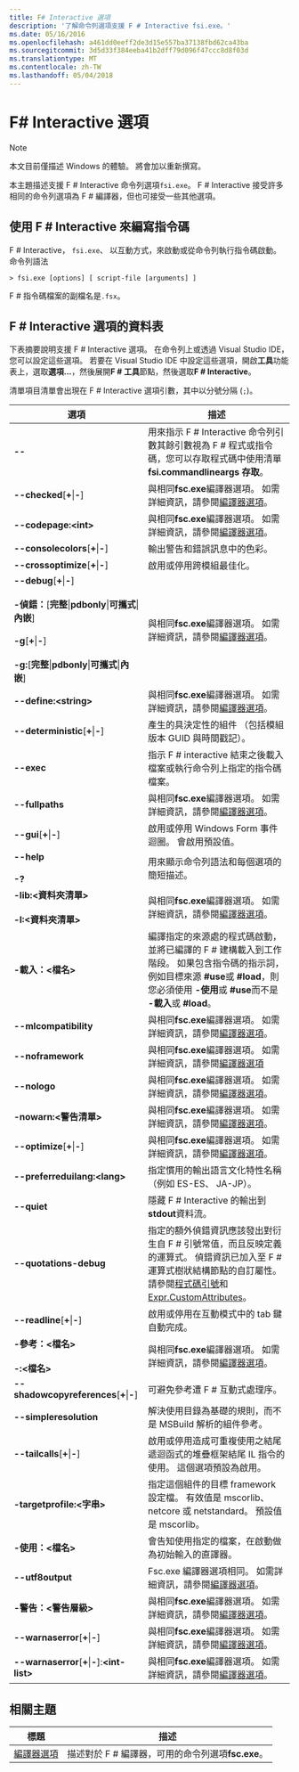 ```yaml
---
title: F# Interactive 選項
description: '了解命令列選項支援 F # Interactive fsi.exe。'
ms.date: 05/16/2016
ms.openlocfilehash: a461dd0eeff2de3d15e557ba37138fbd62ca43ba
ms.sourcegitcommit: 3d5d33f384eeba41b2dff79d096f47ccc8d8f03d
ms.translationtype: MT
ms.contentlocale: zh-TW
ms.lasthandoff: 05/04/2018
---
```

# <a name="f-interactive-options"></a>F# Interactive 選項

> [!NOTE]
本文目前僅描述 Windows 的體驗。  將會加以重新撰寫。

本主題描述支援 F # Interactive 命令列選項`fsi.exe`。 F # Interactive 接受許多相同的命令列選項為 F # 編譯器，但也可接受一些其他選項。

## <a name="using-f-interactive-for-scripting"></a>使用 F # Interactive 來編寫指令碼
F # Interactive， `fsi.exe`、 以互動方式，來啟動或從命令列執行指令碼啟動。 命令列語法

```
> fsi.exe [options] [ script-file [arguments] ]
```

F # 指令碼檔案的副檔名是`.fsx`。

## <a name="table-of-f-interactive-options"></a>F # Interactive 選項的資料表
下表摘要說明支援 F # Interactive 選項。 在命令列上或透過 Visual Studio IDE，您可以設定這些選項。 若要在 Visual Studio IDE 中設定這些選項，開啟**工具**功能表上，選取**選項...**，然後展開**F # 工具**節點，然後選取**F # Interactive**。

清單項目清單會出現在 F # Interactive 選項引數，其中以分號分隔 (`;`)。

|選項|描述|
|------|-----------|
|**--**|用來指示 F # Interactive 命令列引數其餘引數視為 F # 程式或指令碼，您可以存取程式碼中使用清單**fsi.commandlineargs 存取**。|
|**--checked**[**+**&#124;**-**]|與相同**fsc.exe**編譯器選項。 如需詳細資訊，請參閱[編譯器選項](compiler-options.md)。|
|**--codepage:&lt;int&gt;**|與相同**fsc.exe**編譯器選項。 如需詳細資訊，請參閱[編譯器選項](compiler-options.md)。|
|**--consolecolors**[**+**&#124;**-**]|輸出警告和錯誤訊息中的色彩。|
|**--crossoptimize**[**+**&#124;**-**]|啟用或停用跨模組最佳化。|
|**--debug**[**+**&#124;**-**]<br /><br />**-偵錯：**[**完整**&#124;**pdbonly**&#124;**可攜式**&#124;**內嵌**]<br /><br />**-g**[**+**&#124;**-**]<br /><br />**-g:**[**完整**&#124;**pdbonly**&#124;**可攜式**&#124;**內嵌**]|與相同**fsc.exe**編譯器選項。 如需詳細資訊，請參閱[編譯器選項](compiler-options.md)。|
|**--define:&lt;string&gt;**|與相同**fsc.exe**編譯器選項。 如需詳細資訊，請參閱[編譯器選項](compiler-options.md)。|
|**--deterministic**[**+**&#124;**-**]|產生的具決定性的組件 （包括模組版本 GUID 與時間戳記）。|
|**--exec**|指示 F # interactive 結束之後載入檔案或執行命令列上指定的指令碼檔案。|
|**--fullpaths**|與相同**fsc.exe**編譯器選項。 如需詳細資訊，請參閱[編譯器選項](compiler-options.md)。|
|**--gui**[**+**&#124;**-**]|啟用或停用 Windows Form 事件迴圈。 會啟用預設值。|
|**--help**<br /><br />**-?**|用來顯示命令列語法和每個選項的簡短描述。|
|**-lib:&lt;資料夾清單&gt;**<br /><br />**-I:&lt;資料夾清單&gt;**|與相同**fsc.exe**編譯器選項。 如需詳細資訊，請參閱[編譯器選項](compiler-options.md)。|
|**-載入：&lt;檔名&gt;**|編譯指定的來源處的程式碼啟動，並將已編譯的 F # 建構載入到工作階段。 如果包含指令碼的指示詞，例如目標來源 **#use**或 **#load**，則您必須使用 **-使用**或 **#use**而不是 **-載入**或 **#load**。|
|**--mlcompatibility**|與相同**fsc.exe**編譯器選項。 如需詳細資訊，請參閱[編譯器選項](compiler-options.md)。|
|**--noframework**|與相同**fsc.exe**編譯器選項。 如需詳細資訊，請參閱[編譯器選項](compiler-options.md)|
|**--nologo**|與相同**fsc.exe**編譯器選項。 如需詳細資訊，請參閱[編譯器選項](compiler-options.md)。|
|**-nowarn:&lt;警告清單&gt;**|與相同**fsc.exe**編譯器選項。 如需詳細資訊，請參閱[編譯器選項](compiler-options.md)。|
|**--optimize**[**+**&#124;**-**]|與相同**fsc.exe**編譯器選項。 如需詳細資訊，請參閱[編譯器選項](compiler-options.md)。|
|**--preferreduilang:&lt;lang&gt;**| 指定慣用的輸出語言文化特性名稱 （例如 ES-ES、 JA-JP）。 |
|**--quiet**|隱藏 F # Interactive 的輸出到**stdout**資料流。|
|**--quotations-debug**|指定的額外偵錯資訊應該發出對衍生自 F # 引號常值，而且反映定義的運算式。 偵錯資訊已加入至 F # 運算式樹狀結構節點的自訂屬性。 請參閱[程式碼引號](code-quotations.md)和[Expr.CustomAttributes](https://msdn.microsoft.com/library/eb89943f-5f5b-474e-b125-030ca412edb3)。|
|**--readline**[**+**&#124;**-**]|啟用或停用在互動模式中的 tab 鍵自動完成。|
|**-參考：&lt;檔名&gt;**<br /><br />**-:&lt;檔名&gt;**|與相同**fsc.exe**編譯器選項。 如需詳細資訊，請參閱[編譯器選項](compiler-options.md)。|
|**--shadowcopyreferences**[**+**&#124;**-**]|可避免參考遭 F # 互動式處理序。|
|**--simpleresolution**|解決使用目錄為基礎的規則，而不是 MSBuild 解析的組件參考。|
|**--tailcalls**[**+**&#124;**-**]|啟用或停用造成可重複使用之結尾遞迴函式的堆疊框架結尾 IL 指令的使用。 這個選項預設為啟用。|
|**-targetprofile:&lt;字串&gt;**|指定這個組件的目標 framework 設定檔。 有效值是 mscorlib、 netcore 或 netstandard。  預設值是 mscorlib。|
|**-使用：&lt;檔名&gt;**|會告知使用指定的檔案，在啟動做為初始輸入的直譯器。|
|**--utf8output**|Fsc.exe 編譯器選項相同。 如需詳細資訊，請參閱[編譯器選項](compiler-options.md)。|
|**-警告：&lt;警告層級&gt;**|與相同**fsc.exe**編譯器選項。 如需詳細資訊，請參閱[編譯器選項](compiler-options.md)。|
|**--warnaserror**[**+**&#124;**-**]|與相同**fsc.exe**編譯器選項。 如需詳細資訊，請參閱[編譯器選項](compiler-options.md)。|
|**--warnaserror**[**+**&#124;**-**]:**&lt;int-list&gt;**|與相同**fsc.exe**編譯器選項。 如需詳細資訊，請參閱[編譯器選項](compiler-options.md)。|

## <a name="related-topics"></a>相關主題

|標題|描述|
|-----|-----------|
|[編譯器選項](compiler-options.md)|描述對於 F # 編譯器，可用的命令列選項**fsc.exe**。|
